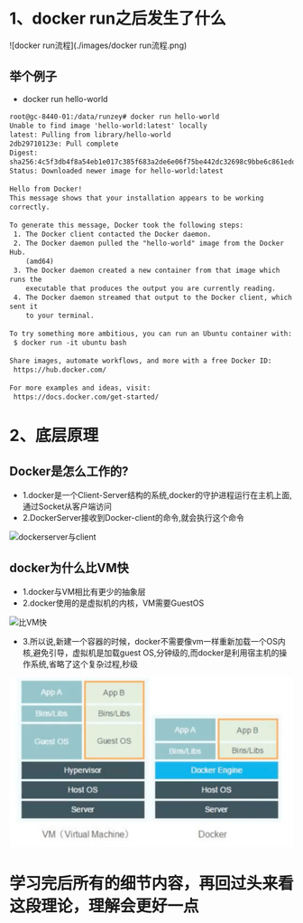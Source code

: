 # 1、docker run之后发生了什么

![docker run流程](./images/docker run流程.png)

## 举个例子

- docker run hello-world

```
root@gc-8440-01:/data/runzey# docker run hello-world
Unable to find image 'hello-world:latest' locally
latest: Pulling from library/hello-world
2db29710123e: Pull complete
Digest: sha256:4c5f3db4f8a54eb1e017c385f683a2de6e06f75be442dc32698c9bbe6c861edd
Status: Downloaded newer image for hello-world:latest

Hello from Docker!
This message shows that your installation appears to be working correctly.

To generate this message, Docker took the following steps:
 1. The Docker client contacted the Docker daemon.
 2. The Docker daemon pulled the "hello-world" image from the Docker Hub.
    (amd64)
 3. The Docker daemon created a new container from that image which runs the
    executable that produces the output you are currently reading.
 4. The Docker daemon streamed that output to the Docker client, which sent it
    to your terminal.

To try something more ambitious, you can run an Ubuntu container with:
 $ docker run -it ubuntu bash

Share images, automate workflows, and more with a free Docker ID:
 https://hub.docker.com/

For more examples and ideas, visit:
 https://docs.docker.com/get-started/
```

# 2、底层原理

## Docker是怎么工作的?

- 1.docker是一个Client-Server结构的系统,docker的守护进程运行在主机上面,通过Socket从客户端访问
- 2.DockerServer接收到Docker-client的命令,就会执行这个命令

![dockerserver与client](./images/dockerserver与client.png)

## docker为什么比VM快

- 1.docker与VM相比有更少的抽象层
- 2.docker使用的是虚拟机的内核，VM需要GuestOS

 ![比VM快](/Users/yangrunze/Desktop/docker/screenshot/比VM快.png)

- 3.所以说,新建一个容器的时候，docker不需要像vm一样重新加载一个OS内核,避免引导，虚拟机是加载guest OS,分钟级的,而docker是利用宿主机的操作系统,省略了这个复杂过程,秒级



![比VM快](./images/比VM快.png)



# 学习完后所有的细节内容，再回过头来看这段理论，理解会更好一点
